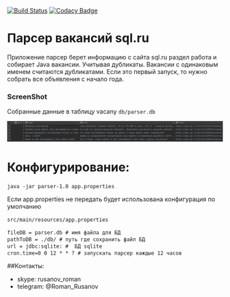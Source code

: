 [![Build Status](https://travis-ci.com/RomanRusanov/parser.svg?branch=master)](https://travis-ci.com/RomanRusanov/parser)
[![Codacy Badge](https://api.codacy.com/project/badge/Grade/9e26c7f6ed81442593f8338406542627)](https://www.codacy.com/app/RomanRusanov/parser?utm_source=github.com&amp;utm_medium=referral&amp;utm_content=RomanRusanov/parser&amp;utm_campaign=Badge_Grade)
# Парсер вакансий sql.ru

Приложение парсер берет информацию с сайта sql.ru раздел работа и собирает Java вакансии.
Учитывая дубликаты. Вакансии с одинаковым именем считаются дубликатами.
Если это первый запуск, то нужно собрать все объявления с начало года.

### ScreenShot

Собранные данные в таблицу vacany ```db/parser.db```

![image](screenShots/Screenshot_1.png)

# Конфигурирование:

```java -jar parser-1.0 app.properties```

Если app.properties не передать будет использована конфигурация по умолчанию
```
src/main/resources/app.properties
```
```
fileDB = parser.db # имя файла для БД
pathToDB = ./db/ # путь где сохранить файл БД
url = jdbc:sqlite: #  БД sqlite
cron.time=0 0 12 * * ? # запускать парсер каждые 12 часов
```

##Контакты:
*   skype: rusanov_roman
*   telegram: @Roman_Rusanov
